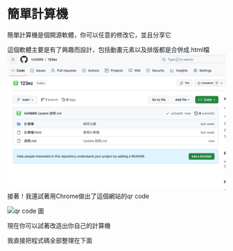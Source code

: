 # 簡單計算機
簡單計算機是個開源軟體，你可以任意的修改它，並且分享它

這個軟體主要是有了興趣而設計，包括動畫元素以及排版都是合併成.html檔
![github上的檔案截圖](https://raw.githubusercontent.com/txt5889/123ez/f09b1d08736e61472947dc78edf26d3a1a2fc963/%E6%88%AA%E5%9C%96%202023-11-07%20%E4%B8%8B%E5%8D%888.05.22.png)
接著！我還試著用Chrome做出了這個網站的qr code

![qr code 圖](https://raw.githubusercontent.com/txt5889/math/main/qrcode_txt5889.github.io%20(1).png)

現在你可以試著改造出你自己的計算機

我直接把程式碼全部整理在下面
```

```
